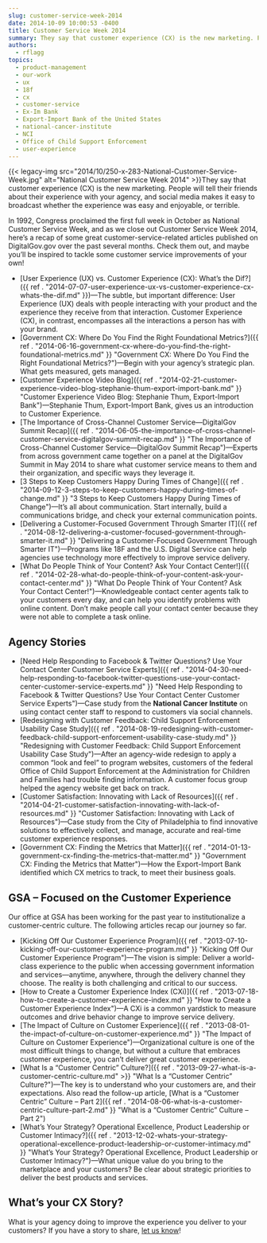 ```yaml
---
slug: customer-service-week-2014
date: 2014-10-09 10:00:53 -0400
title: Customer Service Week 2014
summary: They say that customer experience (CX) is the new marketing. People will tell their friends about their experience with your agency, and social media makes it easy to broadcast whether the experience was easy and enjoyable, or terrible. In 1992, Congress proclaimed the first full week in
authors:
  - rflagg
topics:
  - product-management
  - our-work
  - ux
  - 18f
  - cx
  - customer-service
  - Ex-Im Bank
  - Export-Import Bank of the United States
  - national-cancer-institute
  - NCI
  - Office of Child Support Enforcement
  - user-experience
---
```


{{< legacy-img src="2014/10/250-x-283-National-Customer-Service-Week.jpg" alt="National Customer Service Week 2014" >}}They say that customer experience (CX) is the new marketing. People will tell their friends about their experience with your agency, and social media makes it easy to broadcast whether the experience was easy and enjoyable, or terrible.

In 1992, Congress proclaimed the first full week in October as National Customer Service Week, and as we close out Customer Service Week 2014, here’s a recap of some great customer-service-related articles published on DigitalGov.gov over the past several months. Check them out, and maybe you&#8217;ll be inspired to tackle some customer service improvements of your own!

  * [User Experience (UX) vs. Customer Experience (CX): What’s the Dif?]({{ ref . "2014-07-07-user-experience-ux-vs-customer-experience-cx-whats-the-dif.md" }})—The subtle, but important difference: User Experience (UX) deals with people interacting with your product and the experience they receive from that interaction. Customer Experience (CX), in contrast, encompasses all the interactions a person has with your brand.
  * [Government CX: Where Do You Find the Right Foundational Metrics?]({{ ref . "2014-06-16-government-cx-where-do-you-find-the-right-foundational-metrics.md" }} "Government CX:  Where Do You Find the Right Foundational Metrics?")—Begin with your agency’s strategic plan. What gets measured, gets managed.
  * [Customer Experience Video Blog]({{ ref . "2014-02-21-customer-experience-video-blog-stephanie-thum-export-import-bank.md" }} "Customer Experience Video Blog: Stephanie Thum, Export-Import Bank")—Stephanie Thum, Export-Import Bank, gives us an introduction to Customer Experience.
  * [The Importance of Cross-Channel Customer Service—DigitalGov Summit Recap]({{ ref . "2014-06-05-the-importance-of-cross-channel-customer-service-digitalgov-summit-recap.md" }} "The Importance of Cross-Channel Customer Service—DigitalGov Summit Recap")—Experts from across government came together on a panel at the DigitalGov Summit in May 2014 to share what customer service means to them and their organization, and specific ways they leverage it.
  * [3 Steps to Keep Customers Happy During Times of Change]({{ ref . "2014-09-12-3-steps-to-keep-customers-happy-during-times-of-change.md" }} "3 Steps to Keep Customers Happy During Times of Change")—It’s all about communication. Start internally, build a communications bridge, and check your external communication points.
  * [Delivering a Customer-Focused Government Through Smarter IT]({{ ref . "2014-08-12-delivering-a-customer-focused-government-through-smarter-it.md" }} "Delivering a Customer-Focused Government Through Smarter IT")—Programs like 18F and the U.S. Digital Service can help agencies use technology more effectively to improve service delivery.
  * [What Do People Think of Your Content? Ask Your Contact Center!]({{ ref . "2014-02-28-what-do-people-think-of-your-content-ask-your-contact-center.md" }} "What Do People Think of Your Content? Ask Your Contact Center!")—Knowledgeable contact center agents talk to your customers every day, and can help you identify problems with online content. Don’t make people call your contact center because they were not able to complete a task online.

## Agency Stories

  * [Need Help Responding to Facebook & Twitter Questions? Use Your Contact Center Customer Service Experts]({{ ref . "2014-04-30-need-help-responding-to-facebook-twitter-questions-use-your-contact-center-customer-service-experts.md" }} "Need Help Responding to Facebook & Twitter Questions? Use Your Contact Center Customer Service Experts")—Case study from the **National Cancer Institute** on using contact center staff to respond to customers via social channels.
  * [Redesigning with Customer Feedback: Child Support Enforcement Usability Case Study]({{ ref . "2014-08-19-redesigning-with-customer-feedback-child-support-enforcement-usability-case-study.md" }} "Redesigning with Customer Feedback: Child Support Enforcement Usability Case Study")—After an agency-wide redesign to apply a common “look and feel” to program websites, customers of the federal Office of Child Support Enforcement at the Administration for Children and Families had trouble finding information. A customer focus group helped the agency website get back on track.
  * [Customer Satisfaction: Innovating with Lack of Resources]({{ ref . "2014-04-21-customer-satisfaction-innovating-with-lack-of-resources.md" }} "Customer Satisfaction: Innovating with Lack of Resources")—Case study from the City of Philadelphia to find innovative solutions to effectively collect, and manage, accurate and real-time customer experience responses.
  * [Government CX: Finding the Metrics that Matter]({{ ref . "2014-01-13-government-cx-finding-the-metrics-that-matter.md" }} "Government CX: Finding the Metrics that Matter")—How the Export-Import Bank identified which CX metrics to track, to meet their business goals.

## GSA – Focused on the Customer Experience

Our office at GSA has been working for the past year to institutionalize a customer-centric culture. The following articles recap our journey so far.

  * [Kicking Off Our Customer Experience Program]({{ ref . "2013-07-10-kicking-off-our-customer-experience-program.md" }} "Kicking Off Our Customer Experience Program")—The vision is simple: Deliver a world-class experience to the public when accessing government information and services—anytime, anywhere, through the delivery channel they choose. The reality is both challenging and critical to our success.
  * [How to Create a Customer Experience Index (CXi)]({{ ref . "2013-07-18-how-to-create-a-customer-experience-index.md" }} "How to Create a Customer Experience Index")—A CXi is a common yardstick to measure outcomes and drive behavior change to improve service delivery.
  * [The Impact of Culture on Customer Experience]({{ ref . "2013-08-01-the-impact-of-culture-on-customer-experience.md" }} "The Impact of Culture on Customer Experience")—Organizational culture is one of the most difficult things to change, but without a culture that embraces customer experience, you can’t deliver great customer experience.
  * [What Is a “Customer Centric” Culture?]({{ ref . "2013-09-27-what-is-a-customer-centric-culture.md" >}} "What Is a “Customer Centric” Culture?")—The key is to understand who your customers are, and their expectations. Also read the follow-up article, [What is a “Customer Centric” Culture – Part 2]({{ ref . "2014-08-06-what-is-a-customer-centric-culture-part-2.md" }} "What is a “Customer Centric” Culture – Part 2")
  * [What’s Your Strategy? Operational Excellence, Product Leadership or Customer Intimacy?]({{ ref . "2013-12-02-whats-your-strategy-operational-excellence-product-leadership-or-customer-intimacy.md" }} "What’s Your Strategy? Operational Excellence, Product Leadership or Customer Intimacy?")—What unique value do you bring to the marketplace and your customers? Be clear about strategic priorities to deliver the best products and services.

## What’s your CX Story?

What is your agency doing to improve the experience you deliver to your customers? If you have a story to share, [let us know](mailto:digitalgov@gsa.gov)!
